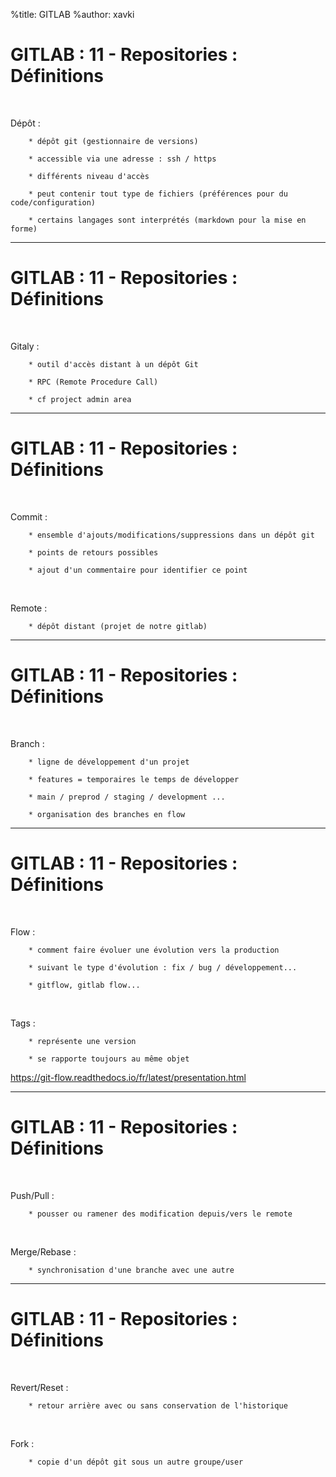 %title: GITLAB
%author: xavki


# GITLAB : 11 - Repositories : Définitions 


<br>

Dépôt :

		* dépôt git (gestionnaire de versions)

		* accessible via une adresse : ssh / https

		* différents niveau d'accès

		* peut contenir tout type de fichiers (préférences pour du code/configuration)

		* certains langages sont interprétés (markdown pour la mise en forme)

----------------------------------------------------------------------------------

# GITLAB : 11 - Repositories : Définitions 


<br>

Gitaly :

		* outil d'accès distant à un dépôt Git

		* RPC (Remote Procedure Call)

		* cf project admin area

----------------------------------------------------------------------------------

# GITLAB : 11 - Repositories : Définitions 

<br>

Commit :

		* ensemble d'ajouts/modifications/suppressions dans un dépôt git

		* points de retours possibles

		* ajout d'un commentaire pour identifier ce point

<br>

Remote :

		* dépôt distant (projet de notre gitlab)

----------------------------------------------------------------------------------

# GITLAB : 11 - Repositories : Définitions 

<br>

Branch :

		* ligne de développement d'un projet

		* features = temporaires le temps de développer

		* main / preprod / staging / development ...

		* organisation des branches en flow

----------------------------------------------------------------------------------

# GITLAB : 11 - Repositories : Définitions 

<br>

Flow : 

		* comment faire évoluer une évolution vers la production

		* suivant le type d'évolution : fix / bug / développement...

		* gitflow, gitlab flow...

<br>

Tags :

		* représente une version 

		* se rapporte toujours au même objet

https://git-flow.readthedocs.io/fr/latest/presentation.html

----------------------------------------------------------------------------------

# GITLAB : 11 - Repositories : Définitions 

<br>

Push/Pull :

		* pousser ou ramener des modification depuis/vers le remote

<br>

Merge/Rebase :

		* synchronisation d'une branche avec une autre

----------------------------------------------------------------------------------

# GITLAB : 11 - Repositories : Définitions 

<br>

Revert/Reset :

		* retour arrière avec ou sans conservation de l'historique

<br>

Fork :

		* copie d'un dépôt git sous un autre groupe/user

